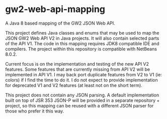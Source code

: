 # gw2-web-api-mapping
A Java 8 based mapping of the GW2 JSON Web API.

This project defines Java classes and enums that may be used to map the JSON GW2 Web API V2 in Java projects.
It will also contain selected parts of the API V1.
The code in this mapping requires JDK8 compatible IDE and compilers.
The project within this repository is compatible with NetBeans 8.0.2.

Current focus is on the implementation and testing of the new API V2 features.
Some features that are currently missing from API V2 will be implemented in API V1. 
I may back port duplicate features from V2 to V1 (ie: colors) if I find the time to do it.
I do not expect to provide implementation for deprecated V1 and V2 features (at least not on the short term).

This project does not contain any JSON parsing. 
A default implementation built on top of JSR 353 JSON-P will be provided in a separate repository + project, so this mapping can be reused with a different JSON parser for those who prefer it this way.

